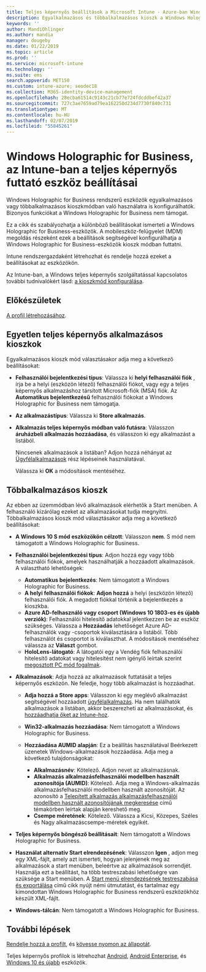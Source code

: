```yaml
---
title: Teljes képernyős beállítások a Microsoft Intune - Azure-ban Windows Holographic for Business |} A Microsoft Docs
description: Egyalkalmazásos és többalkalmazásos kioszk a Windows Holographic for Business-eszközök konfigurálása, a start menü testreszabásához, alkalmazások hozzáadása, megjelenítése a tálcán és egy webes böngésző konfigurálása a Microsoft Intune-ban.
keywords: ''
author: MandiOhlinger
ms.author: mandia
manager: dougeby
ms.date: 01/22/2019
ms.topic: article
ms.prod: ''
ms.service: microsoft-intune
ms.technology: ''
ms.suite: ems
search.appverid: MET150
ms.custom: intune-azure; seodec18
ms.collection: M365-identity-device-management
ms.openlocfilehash: 28ecba61514c9143c21cb77e724fdcddbef42a37
ms.sourcegitcommit: 727c3ae7659ad79ea162250d234d7730f840c731
ms.translationtype: MT
ms.contentlocale: hu-HU
ms.lasthandoff: 02/07/2019
ms.locfileid: "55845261"
---
```

# <a name="windows-holographic-for-business-device-settings-to-run-as-a-kiosk-in-intune"></a>Windows Holographic for Business, az Intune-ban a teljes képernyős futtató eszköz beállításai

Windows Holographic for Business rendszerű eszközök egyalkalmazásos vagy többalkalmazásos kioszkmódban való használatra is konfigurálhatók. Bizonyos funkciókat a Windows Holographic for Business nem támogat.

Ez a cikk és szabályozhatja a különböző beállításokat ismerteti a Windows Holographic for Business-eszközök. A mobileszköz-felügyelet (MDM) megoldás részeként ezek a beállítások segítségével konfigurálhatja a Windows Holographic for Business-eszközök kioszk módban futtatni.

Intune rendszergazdaként létrehozhat és rendelje hozzá ezeket a beállításokat az eszközökön.

Az Intune-ban, a Windows teljes képernyős szolgáltatással kapcsolatos további tudnivalókért lásd: [a kioszkmód konfigurálása](kiosk-settings.md).

## <a name="before-you-begin"></a>Előkészületek

[A profil létrehozásához](kiosk-settings.md#create-the-profile).

## <a name="single-full-screen-app-kiosks"></a>Egyetlen teljes képernyős alkalmazásos kioszkok

Egyalkalmazásos kioszk mód választásakor adja meg a következő beállításokat:

- **Felhasználói bejelentkezési típus**: Válassza ki **helyi felhasználói fiók** , írja be a helyi (eszközön létező) felhasználói fiókot, vagy egy a teljes képernyős alkalmazáshoz társított Microsoft-fiók (MSA) fiók. Az **Automatikus bejelentkezésű** felhasználói fiókokat a Windows Holographic for Business nem támogatja.

- **Az alkalmazástípus**: Válassza ki **Store alkalmazás**.

- **Alkalmazás teljes képernyős módban való futásra**: Válasszon **áruházbeli alkalmazás hozzáadása**, és válasszon ki egy alkalmazást a listából.

    Nincsenek alkalmazások a listában? Adjon hozzá néhányat az [Ügyfélalkalmazások](apps-add.md) rész lépéseinek használatával.

    Válassza ki **OK** a módosítások mentéséhez.

## <a name="multi-app-kiosks"></a>Többalkalmazásos kioszk

Az ebben az üzemmódban lévő alkalmazások elérhetők a Start menüben. A felhasználó kizárólag ezeket az alkalmazásokat tudja megnyitni. Többalkalmazásos kioszk mód választásakor adja meg a következő beállításokat:

- **A Windows 10 S mód eszközökön célzott**: Válasszon **nem**. S mód nem támogatott a Windows Holographic for Business.

- **Felhasználói bejelentkezési típus**: Adjon hozzá egy vagy több felhasználói fiókok, amelyek használhatják a hozzáadott alkalmazások. A választható lehetőségek: 

  - **Automatikus bejelentkezés**: Nem támogatott a Windows Holographic for Business.
  - **A helyi felhasználói fiókok**: **Adjon hozzá** a helyi (eszközön létező) felhasználói fiók. A megadott fiókkal történik a bejelentkezés a kioszkba.
  - **Azure AD-felhasználó vagy csoport (Windows 10 1803-es és újabb verziók)**: Felhasználói hitelesítő adatokkal jelentkezzen be az eszköz szükséges. Válassza a **Hozzáadás** lehetőséget Azure AD-felhasználók vagy -csoportok kiválasztására a listából. Több felhasználót és csoportot is kiválaszthat. A módosítások mentéséhez válassza az **Választ** gombot.
  - **HoloLens-látogató**: A látogatói egy a Vendég fiók felhasználói hitelesítő adatokat vagy hitelesítést nem igénylő leírtak szerint [megosztott PC mód fogalmak](https://docs.microsoft.com/windows/configuration/set-up-shared-or-guest-pc#shared-pc-mode-concepts).

- **Alkalmazások**: Adja hozzá az alkalmazások futtatását a teljes képernyős eszközön. Ne feledje, hogy több alkalmazást is hozzáadhat.

  - **Adja hozzá a Store apps**: Válasszon ki egy meglévő alkalmazást segítségével hozzáadott [ügyfélalkalmazás](apps-add.md). Ha nem találhatók alkalmazások a listában, akkor beszerezheti az alkalmazásokat, és [hozzáadhatja őket az Intune-hoz](store-apps-windows.md).
  - **Win32-alkalmazás hozzáadása**: Nem támogatott a Windows Holographic for Business.
  - **Hozzáadása AUMID alapján**: Ez a beállítás használatával Beérkezett üzenetek Windows-alkalmazások hozzáadása. Adja meg a következő tulajdonságokat: 

    - **Alkalmazásnév**: Kötelező. Adjon nevet az alkalmazásnak.
    - **Alkalmazás alkalmazásfelhasználói modellben használt azonosítója (AUMID)**: Kötelező. Adja meg a Windows-alkalmazás alkalmazásfelhasználói modellben használt azonosítóját. Az azonosító a [Telepített alkalmazás alkalmazásfelhasználói modellben használt azonosítójának megkeresése](https://docs.microsoft.com/windows-hardware/customize/enterprise/find-the-application-user-model-id-of-an-installed-app) című témakörben leírtak alapján kereshető meg.
    - **Csempe méretének**: Kötelező. Válassza a Kicsi, Közepes, Széles és Nagy alkalmazáscsempe-méretek egyikét.

- **Teljes képernyős böngésző beállításait**: Nem támogatott a Windows Holographic for Business.

- **Használat alternatív Start elrendezésének**: Válasszon **Igen** , adjon meg egy XML-fájlt, amely azt ismerteti, hogyan jelenjenek meg az alkalmazások a start menüben, beleértve az alkalmazások sorrendjét. Használja ezt a beállítást, ha több testreszabási lehetőségre van szüksége a Start menüben. A [Start menü elrendezésének testreszabása és exportálása](https://docs.microsoft.com/hololens/hololens-kiosk#start-layout-for-hololens) című cikk nyújt némi útmutatást, és tartalmaz egy kimondottan Windows Holographic for Business rendszerű eszközökhöz készült XML-fájlt.

- **Windows-tálcán**: Nem támogatott a Windows Holographic for Business.

## <a name="next-steps"></a>További lépések

[Rendelje hozzá a profilt](device-profile-assign.md), és [kövesse nyomon az állapotát](device-profile-monitor.md).

Teljes képernyős profilok is létrehozhat [Android](device-restrictions-android.md#kiosk), [Android Enterprise](device-restrictions-android-for-work.md#kiosk-settings), és [Windows 10 és újabb](kiosk-settings-windows.md) eszközök.
